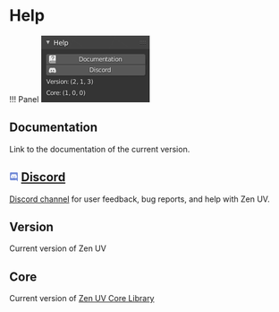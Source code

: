 # Help

!!! Panel
    ![Help](img/screen/help/help.png)

## Documentation

Link to the documentation of the current version.

## ![Discord](img/icons/services/discord-16.png) [**Discord**](https://discord.gg/wGpFeME)

[Discord channel](https://discord.gg/wGpFeME) for user feedback, bug reports, and help with Zen UV.

## Version

Current version of Zen UV

## Core

Current version of [Zen UV Core Library](https://sergeytyapkin.gumroad.com/l/ZenUVCore)